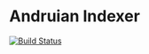 # Andruian Indexer

[![Build Status](https://travis-ci.org/andruian/indexer.svg?branch=master)](https://travis-ci.org/andruian/indexer)